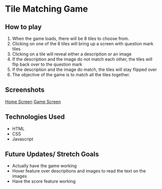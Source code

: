 # Tile Matching Game

## How to play
1. When the game loads, there will be 8 tiles to choose from.
2. Clicking on one of the 8 tiles will bring up a screen with question mark tiles
3. Clicking on a tile will reveal either a description or an image 
4. If the description and the image do not match each other, the tiles will flip back over to the question mark
5. If the description and the image do match, the tiles will stay flipped over
6. The objective of the game is to match all the tiles together.

## Screenshots
[Home Screen](https://imgur.com/5V6YiDP.png "Home Screen")
[Game Screen](https://imgur.com/3puWbO9.png "Game Screen")


## Technologies Used
* HTML
* CSS
* Javascript

## Future Updates/ Stretch Goals 
* Actually have the game working 
* Hover feature over descriptions and images to read the text on the images
* Have the score feature working
